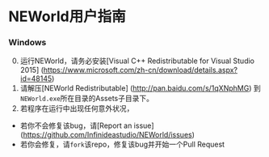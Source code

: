 # NEWorld用户指南

### Windows

0. 运行NEWorld，请务必安装[Visual C++ Redistributable for Visual Studio 2015] (https://www.microsoft.com/zh-cn/download/details.aspx?id=48145)
0. 请解压[NEWorld Redistributable] (http://pan.baidu.com/s/1qXNphMG) 到`NEWorld.exe`所在目录的Assets子目录下。
0. 若程序在运行中出现任何意外状况，
* 若你不会修复该bug，请[Report an issue] (https://github.com/Infinideastudio/NEWorld/issues)
* 若你会修复，请`fork`该repo，修复该bug并开始一个Pull Request
